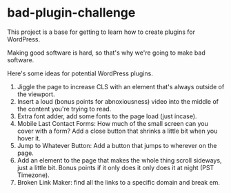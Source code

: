 # bad-plugin-challenge

This project is a base for getting to learn how to create plugins for WordPress. 

Making good software is hard, so that's why we're going to make bad software. 

Here's some ideas for potential WordPress plugins. 

1. Jiggle the page to increase CLS with an element that's always outside of the viewport. 
2. Insert a loud (bonus points for abnoxiousness) video into the middle of the content you're trying to read. 
3. Extra font adder, add some fonts to the page load (just incase).
4. Mobile Last Contact Forms: How much of the small screen can you cover with a form? Add a close button that shrinks a little bit when you hover it. 
5. Jump to Whatever Button: Add a button that jumps to wherever on the page.
6. Add an element to the page that makes the whole thing scroll sideways, just a little bit. Bonus points if it only does it only does it at night (PST Timezone). 
7. Broken Link Maker: find all the links to a specific domain and break em.
